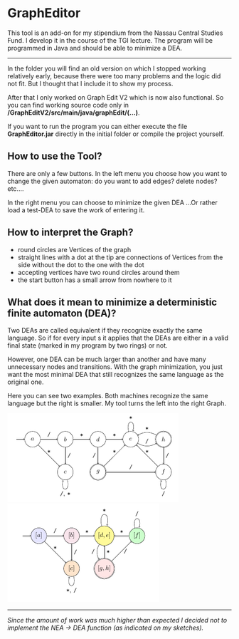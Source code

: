 # GraphEditor

This tool is an add-on for my stipendium from the Nassau Central Studies Fund. I develop it in the course of the TGI lecture. The program will be programmed in Java and should be able to minimize a DEA.

-------------------------------------------------------------

In the folder you will find an old version on which I stopped working relatively early, because there were too many problems and the logic did not fit. But I thought that I include it to show my process.

After that I only worked on Graph Edit V2 which is now also functional.
So you can find working source code only in **/GraphEditV2/src/main/java/graphEdit/(...)**.

If you want to run the program you can either execute the file **GraphEditor.jar** directly in the initial folder or compile the project yourself.

## How to use the Tool?

There are only a few buttons. In the left menu you choose how you want to change the given automaton: do you want to add edges? delete nodes? etc....

In the right menu you can choose to minimize the given DEA ...Or rather load a test-DEA to save the work of entering it.

## How to interpret the Graph?
* round circles are Vertices of the graph
* straight lines with a dot at the tip are connections of Vertices from the side without the dot to the one with the dot
* accepting vertices have two round circles around them
* the start button has a small arrow from nowhere to it

## What does it mean to minimize a deterministic finite automaton (DEA)?

Two DEAs are called equivalent if they recognize exactly the same language. So if for every input s it applies that the DEAs are either in a valid final state (marked in my program by two rings) or not.

However, one DEA can be much larger than another and have many unnecessary nodes and transitions. With the graph minimization, you just want the most minimal DEA that still recognizes the same language as the original one.

Here you can see two examples. Both machines recognize the same language but the right is smaller. My tool turns the left into the right Graph.

![not minimized](https://github.com/SamuelBorn/GraphEditor/blob/main/Images/not_minimized.png)
![minimized](https://github.com/SamuelBorn/GraphEditor/blob/main/Images/minimized.png)





-------------------------------------------------------------

*Since the amount of work was much higher than expected I decided not to implement the NEA -> DEA function (as indicated on my sketches).*
